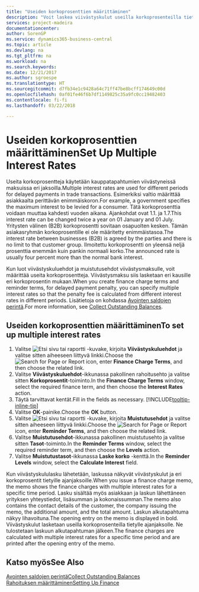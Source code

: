 ```yaml
---
title: "Useiden korkoprosenttien määrittäminen"
description: "Voit laskea viivästyskulut useilla korkoprosenteilla tietylle jaksolle. Koron laskeminen on samanlaista kaikille viivästyskuluille. Ainoa ero on tietyn jakson korkoprosentti."
services: project-madeira
documentationcenter: 
author: SorenGP
ms.service: dynamics365-business-central
ms.topic: article
ms.devlang: na
ms.tgt_pltfrm: na
ms.workload: na
ms.search.keywords: 
ms.date: 12/21/2017
ms.author: sgroespe
ms.translationtype: HT
ms.sourcegitcommit: d7fb34e1c9428a64c71ff47be8bcff174649c00d
ms.openlocfilehash: 0af01fe46f6b7df1149825c35a9fc0cc19482403
ms.contentlocale: fi-fi
ms.lasthandoff: 03/22/2018

---
```

# <a name="set-up-multiple-interest-rates"></a><span data-ttu-id="6347b-104">Useiden korkoprosenttien määrittäminen</span><span class="sxs-lookup"><span data-stu-id="6347b-104">Set Up Multiple Interest Rates</span></span>
<span data-ttu-id="6347b-105">Useita korkoprosentteja käytetään kauppatapahtumien viivästyneissä maksuissa eri jaksoilla.</span><span class="sxs-lookup"><span data-stu-id="6347b-105">Multiple interest rates are used for different periods for delayed payments in trade transactions.</span></span> <span data-ttu-id="6347b-106">Esimerkiksi valtio määrittää asiakkaalta perittävän enimmäiskoron.</span><span class="sxs-lookup"><span data-stu-id="6347b-106">For example, a government specifies the maximum interest to be levied for a consumer.</span></span> <span data-ttu-id="6347b-107">Tätä korkoprosenttia voidaan muuttaa kahdesti vuoden aikana. Ajankohdat ovat 1.1. ja 1.7.</span><span class="sxs-lookup"><span data-stu-id="6347b-107">This interest rate can be changed twice a year on 01 January and 01 July.</span></span> <span data-ttu-id="6347b-108">Yritysten välinen (B2B) korkoprosentti sovitaan osapuolten kesken. Tämän asiakasryhmän korkoprosentille ei ole määritetty enimmäistasoa.</span><span class="sxs-lookup"><span data-stu-id="6347b-108">The interest rate between businesses (B2B) is agreed by the parties and there is no limit to that customer group.</span></span> <span data-ttu-id="6347b-109">Ilmoitettu korkoprosentti on yleensä neljä prosenttia enemmän kuin pankin normaali korko.</span><span class="sxs-lookup"><span data-stu-id="6347b-109">The announced rate is usually four percent more than the normal bank interest.</span></span>

<span data-ttu-id="6347b-110">Kun luot viivästyskuluehdot ja muistutusehdot viivästysmaksulle, voit määrittää useita korkoprosentteja. Viivästysmaksu siis lasketaan eri kausille eri korkoprosentin mukaan.</span><span class="sxs-lookup"><span data-stu-id="6347b-110">When you create finance charge terms and reminder terms, for delayed payment penalty, you can specify multiple interest rates so that the penalty fee is calculated from different interest rates in different periods.</span></span> <span data-ttu-id="6347b-111">Lisätietoja on kohdassa [Avointen saldojen perintä](receivables-collect-outstanding-balances.md).</span><span class="sxs-lookup"><span data-stu-id="6347b-111">For more information, see [Collect Outstanding Balances](receivables-collect-outstanding-balances.md).</span></span>

## <a name="to-set-up-multiple-interest-rates"></a><span data-ttu-id="6347b-112">Useiden korkoprosenttien määrittäminen</span><span class="sxs-lookup"><span data-stu-id="6347b-112">To set up multiple interest rates</span></span>  
1.  <span data-ttu-id="6347b-113">Valitse ![Etsi sivu tai raportti](media/ui-search/search_small.png "Etsi sivu tai raportti -kuvake") -kuvake, kirjoita **Viivästyskuluehdot** ja valitse sitten aiheeseen liittyvä linkki.</span><span class="sxs-lookup"><span data-stu-id="6347b-113">Choose the ![Search for Page or Report](media/ui-search/search_small.png "Search for Page or Report icon") icon, enter **Finance Charge Terms**, and then choose the related link.</span></span>  
2.  <span data-ttu-id="6347b-114">Valitse **Viivästyskuluehdot**-ikkunassa pakollinen rahoitusehto ja valitse sitten **Korkoprosentit**-toiminto.</span><span class="sxs-lookup"><span data-stu-id="6347b-114">In the **Finance Charge Terms** window, select the required finance term, and then choose the **Interest Rates** action.</span></span>  
3.  <span data-ttu-id="6347b-115">Täytä tarvittavat kentät.</span><span class="sxs-lookup"><span data-stu-id="6347b-115">Fill in the fields as necessary.</span></span> [!INCLUDE[tooltip-inline-tip](includes/tooltip-inline-tip_md.md)]
4.  <span data-ttu-id="6347b-116">Valitse **OK**-painike.</span><span class="sxs-lookup"><span data-stu-id="6347b-116">Choose the **OK** button.</span></span>  
5.  <span data-ttu-id="6347b-117">Valitse ![Etsi sivu tai raportti](media/ui-search/search_small.png "Etsi sivu tai raportti -kuvake") -kuvake, kirjoita **Muistutusehdot** ja valitse sitten aiheeseen liittyvä linkki.</span><span class="sxs-lookup"><span data-stu-id="6347b-117">Choose the ![Search for Page or Report](media/ui-search/search_small.png "Search for Page or Report icon") icon, enter **Reminder Terms**, and then choose the related link.</span></span>  
6.  <span data-ttu-id="6347b-118">Valitse **Muistutusehdot**-ikkunassa pakollinen muistutusehto ja valitse sitten **Tasot**-toiminto.</span><span class="sxs-lookup"><span data-stu-id="6347b-118">In the **Reminder Terms** window, select the required reminder term, and then choose the **Levels** action.</span></span>  
7.  <span data-ttu-id="6347b-119">Valitse **Muistutustasot**-ikkunassa **Laske korko** -kenttä.</span><span class="sxs-lookup"><span data-stu-id="6347b-119">In the **Reminder Levels** window, select the **Calculate Interest** field.</span></span>  

<span data-ttu-id="6347b-120">Kun viivästyskululasku lähetetään, laskussa näkyvät viivästyskulut ja eri korkoprosentit tietyille ajanjaksoille.</span><span class="sxs-lookup"><span data-stu-id="6347b-120">When you issue a finance charge memo, the memo shows the finance charges with multiple interest rates for a specific time period.</span></span> <span data-ttu-id="6347b-121">Lasku sisältää myös asiakkaan ja laskun lähettäneen yrityksen yhteystiedot, lisäsumman ja kokonaissumman.</span><span class="sxs-lookup"><span data-stu-id="6347b-121">The memo also contains the contact details of the customer, the company issuing the memo, the additional amount, and the total amount.</span></span> <span data-ttu-id="6347b-122">Laskun alkutapahtuma näkyy lihavoituna.</span><span class="sxs-lookup"><span data-stu-id="6347b-122">The opening entry on the memo is displayed in bold.</span></span> <span data-ttu-id="6347b-123">Viivästyskulut lasketaan useilla korkoprosenteilla tietylle ajanjaksolle. Ne tulostetaan laskuun alkutapahtuman jälkeen.</span><span class="sxs-lookup"><span data-stu-id="6347b-123">The finance charges are calculated with multiple interest rates for a specific time period and are printed after the opening entry of the memo.</span></span>  

## <a name="see-also"></a><span data-ttu-id="6347b-124">Katso myös</span><span class="sxs-lookup"><span data-stu-id="6347b-124">See Also</span></span>  
[<span data-ttu-id="6347b-125">Avointen saldojen perintä</span><span class="sxs-lookup"><span data-stu-id="6347b-125">Collect Outstanding Balances</span></span>](receivables-collect-outstanding-balances.md)  
[<span data-ttu-id="6347b-126">Rahoituksen määrittäminen</span><span class="sxs-lookup"><span data-stu-id="6347b-126">Setting Up Finance</span></span>](finance-setup-finance.md)

